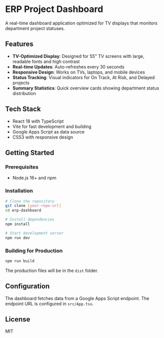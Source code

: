 # ERP Project Dashboard

A real-time dashboard application optimized for TV displays that monitors department project statuses.

## Features

- **TV-Optimized Display**: Designed for 55" TV screens with large, readable fonts and high contrast
- **Real-time Updates**: Auto-refreshes every 30 seconds
- **Responsive Design**: Works on TVs, laptops, and mobile devices
- **Status Tracking**: Visual indicators for On Track, At Risk, and Delayed projects
- **Summary Statistics**: Quick overview cards showing department status distribution

## Tech Stack

- React 18 with TypeScript
- Vite for fast development and building
- Google Apps Script as data source
- CSS3 with responsive design

## Getting Started

### Prerequisites

- Node.js 16+ and npm

### Installation

```bash
# Clone the repository
git clone [your-repo-url]
cd erp-dashboard

# Install dependencies
npm install

# Start development server
npm run dev
```

### Building for Production

```bash
npm run build
```

The production files will be in the `dist` folder.

## Configuration

The dashboard fetches data from a Google Apps Script endpoint. The endpoint URL is configured in `src/App.tsx`.

## License

MIT